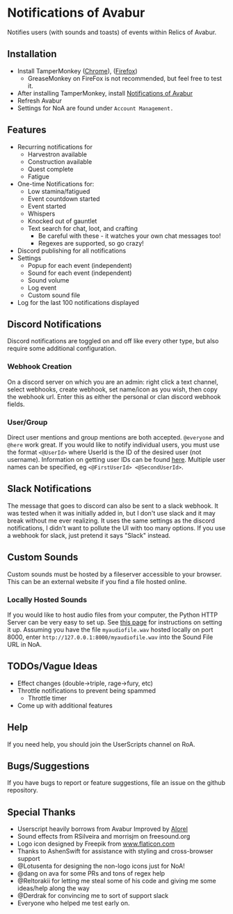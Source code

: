 # Notifications of Avabur
Notifies users (with sounds and toasts) of events within Relics of Avabur.

## Installation
* Install TamperMonkey ([Chrome](https://chrome.google.com/webstore/detail/tampermonkey/dhdgffkkebhmkfjojejmpbldmpobfkfo?hl=en)), ([Firefox](https://addons.mozilla.org/en-US/firefox/addon/tampermonkey/))
  * GreaseMonkey on FireFox is not recommended, but feel free to test it.
* After installing TamperMonkey, install [Notifications of Avabur](https://github.com/davidmcclelland/notifications-of-avabur/raw/master/notifications-of-avabur.user.js)
* Refresh Avabur
* Settings for NoA are found under `Account Management.`

## Features
* Recurring notifications for
  * Harvestron available
  * Construction available
  * Quest complete
  * Fatigue
* One-time Notifications for:
  * Low stamina/fatigued
  * Event countdown started
  * Event started
  * Whispers
  * Knocked out of gauntlet
  * Text search for chat, loot, and crafting
    * Be careful with these - it watches your own chat messages too!
    * Regexes are supported, so go crazy!
* Discord publishing for all notifications
* Settings
  * Popup for each event (independent)
  * Sound for each event (independent)
  * Sound volume
  * Log event
  * Custom sound file
* Log for the last 100 notifications displayed

## Discord Notifications
Discord notifications are toggled on and off like every other type, but also require some additional configuration.

### Webhook Creation
On a discord server on which you are an admin: right click a text channel, select webhooks, create webhook, set name/icon as you wish, then copy the webhook url. Enter this as either the personal or clan discord webhook fields.

### User/Group
Direct user mentions and group mentions are both accepted. `@everyone` and `@here` work great. If you would like to notify individual users, you must use the format `<@UserId>` where UserId is the ID of the desired user (not username). Information on getting user IDs can be found [here](https://www.reddit.com/r/discordapp/comments/61n0sj/pinging_rolesusers_linking_text_channels_through/dffsiuk/). Multiple user names can be specified, eg `<@FirstUserId> <@SecondUserId>`.

## Slack Notifications
The message that goes to discord can also be sent to a slack webhook. It was tested when it was initially added in, but I don't use slack and it may break without me ever realizing. It uses the same settings as the discord notifications, I didn't want to pollute the UI with too many options. If you use a webhook for slack, just pretend it says "Slack" instead.

## Custom Sounds
Custom sounds must be hosted by a fileserver accessible to your browser. This can be an external website if you find a file hosted online.

### Locally Hosted Sounds
If you would like to host audio files from your computer, the Python HTTP Server can be very easy to set up. See [this page](https://developer.mozilla.org/en-US/docs/Learn/Common_questions/set_up_a_local_testing_server#Running_a_simple_local_HTTP_server) for instructions on setting it up. Assuming you have the file `myaudiofile.wav` hosted locally on port 8000, enter `http://127.0.0.1:8000/myaudiofile.wav` into the Sound File URL in NoA.

## TODOs/Vague Ideas
* Effect changes (double->triple, rage->fury, etc)
* Throttle notifications to prevent being spammed
  * Throttle timer
* Come up with additional features

## Help
If you need help, you should join the UserScripts channel on RoA.

## Bugs/Suggestions
If you have bugs to report or feature suggestions, file an issue on the github repository.

## Special Thanks
* Userscript heavily borrows from Avabur Improved by [Alorel](https://github.com/Alorel)
* Sound effects from RSilveira and morrisjm on freesound.org
* Logo icon designed by Freepik from www.flaticon.com
* Thanks to AshenSwift for assistance with styling and cross-browser support
* @Lotusenta for designing the non-logo icons just for NoA!
* @dang on ava for some PRs and tons of regex help
* @Reltorakii for letting me steal some of his code and giving me some ideas/help along the way
* @Derdrak for convincing me to sort of support slack
* Everyone who helped me test early on.
